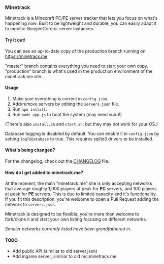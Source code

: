 ### Minetrack 
Minetrack is a Minecraft PC/PE server tracker that lets you focus on what's happening *now*. 
Built to be lightweight and durable, you can easily adapt it to monitor BungeeCord or server instances.

#### Try it out!
You can see an up-to-date copy of the production branch running on https://minetrack.me

"master" branch contains everything you need to start your own copy. "production" branch is what's used in the production environment of the minetrack.me site.

#### Usage
1. Make sure everything is correct in ```config.json```.
2. Add/remove servers by editing the ```servers.json``` file.
3. Run ```npm install```.
4. Run ```node app.js``` to boot the system (may need sudo!)

(There's also ```install.sh``` and ```start.sh```, but they may not work for your OS.)

Database logging is disabled by default. You can enable it in ```config.json``` by setting ```logToDatabase``` to true.
This requires sqlite3 drivers to be installed.

#### What's being changed?
For the changelog, check out the [CHANGELOG](CHANGELOG.md) file.

#### How do I get added to minetrack.me?
At the moment, the main "minetrack.me" site is only accepting networks that average roughly 1,000 players at peak for **PC** servers, and 100 players at peak for **PE** servers. This is due to limited capacity and it's functionality. If you fit this description, you're welcome to open a Pull Request adding the network to ```servers.json```.

Minetrack is designed to be flexible, you're more than welcome to fork/clone it and start your own listing focusing on different networks.

*Smaller networks currently listed have been grandfathered in.*

#### TODO
- Add public API (similiar to old server.json)
- Add ingame server, similiar to old mc.minetrack.me

